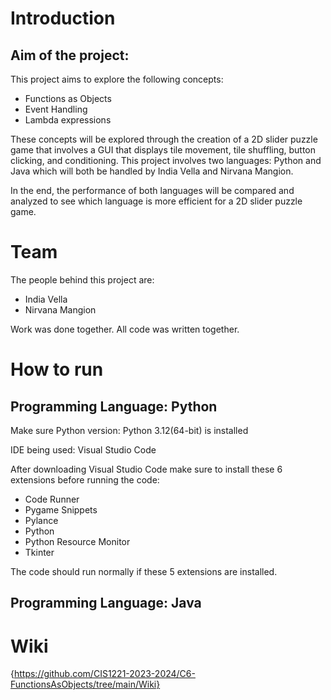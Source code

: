 
# Introduction 
## Aim of the project: 
This project aims to explore the following concepts:
- Functions as Objects 
-	Event Handling 
-	Lambda expressions 

These concepts will be explored through the creation of a 2D slider puzzle game that involves a GUI that displays tile movement, tile shuffling, button clicking, and conditioning. This project involves two languages: Python and Java which will both be handled by India Vella and Nirvana Mangion. 

In the end, the performance of both languages will be compared and analyzed to see which language is more efficient for a 2D slider puzzle game. 

# Team
The people behind this project are:

- India Vella
- Nirvana Mangion

Work was done together. All code was written together.

# How to run

## Programming Language: Python
Make sure Python version: Python 3.12(64-bit) is installed


IDE being used: Visual Studio Code


After downloading Visual Studio Code make sure to install these 6 extensions before running the code: 
- Code Runner
- Pygame Snippets 
- Pylance 
- Python 
- Python Resource Monitor
- Tkinter

The code should run normally if these 5 extensions are installed.



## Programming Language: Java

# Wiki
{https://github.com/CIS1221-2023-2024/C6-FunctionsAsObjects/tree/main/Wiki}
